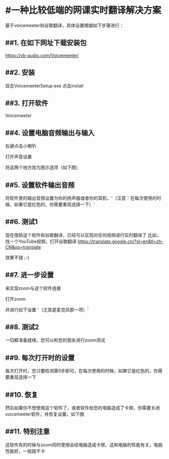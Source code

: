 #一种比较低端的网课实时翻译解决方案
===

基于voicemeeter和谷歌翻译，具体设置根据如下步骤进行：

##1. 在如下网址下载安装包
---
 https://vb-audio.com/Voicemeeter/


##2. 安装
---
双击VoicemeeterSetup.exe
点击install



##3. 打开软件
---
Voicemeeter




##4. 设置电脑音频输出与输入
---
右键点击小喇叭


打开声音设置

将这两个地方改为图示选项（如下图）




##5. 设置软件输出音频
---
将软件里的输出音频设置为你的扬声器或者你的耳机，'（注意：在每次使用的时候，如果它是红色的，你需要重现选择一下）'

##6. 测试1
---
现在借助这个软件和谷歌翻译，已经可以实现对任何视频进行实时翻译了
比如，找一个YouTube视频，打开谷歌翻译
https://translate.google.cn/?sl=en&tl=zh-CN&op=translate

效果不错 ;-)

##7. 进一步设置
---
来实现zoom与这个软件连接

打开zoom

并进行如下设置 '（尤其是麦克风那一项）'



##8. 测试2
---
一切都准备就绪，您可以和您的朋友进行zoom测试

##9. 每次打开时的设置
---
每次打开时，您只要检测第5步即可，在每次使用的时候，如果它是红色的，你需要重现选择一下



##10. 恢复
---
然后如果你不想使用这个软件了，或者软件给您的电脑造成了卡顿，你需要关闭voicemeeter软件，并恢复设置，如下图


##11. 特别注意
---
这软件有的时候与zoom同时使用会给电脑造成卡顿，这和电脑的性能有关，电脑性能好，一般就不卡
